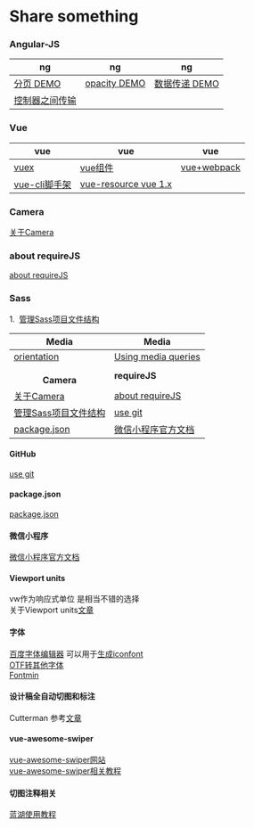 # Share something

### Angular-JS

|  ng  |   ng   |  ng   |
| ---------- | -----------  | ----------- |
| [分页 DEMO](https://c-rachel.github.io/Share/%E5%88%86%E9%A1%B5.html) | [opacity DEMO](https://c-rachel.github.io/Share/opacity%20(filter%20IE).html) | [数据传递 DEMO](https://c-rachel.github.io/Share/%E5%B9%B3%E8%A1%8C%E6%A8%A1%E5%9D%97%E6%95%B0%E6%8D%AE%E4%BC%A0%E9%80%92.html) | [vw单位转换 DEMO](https://c-rachel.github.io/Share/vw.html) |
|  [控制器之间传输](https://github.com/C-Rachel/Share/issues/1)  |       |      |


### Vue

|  vue  |   vue   |  vue   |
| ---------- | -----------  | ----------- |
| [vuex](https://github.com/C-Rachel/Share/issues/2) | [vue组件](https://github.com/C-Rachel/Share/issues/3) | [vue+webpack](https://github.com/C-Rachel/Share/issues/4) | [vue关于ajax](https://github.com/C-Rachel/Share/issues/5) |
|  [vue-cli脚手架](https://github.com/C-Rachel/Share/issues/6)  | [vue-resource vue 1.x](https://github.com/C-Rachel/Share/issues/9) |      |


### Camera
<a href="https://github.com/C-Rachel/Share/issues/7">关于Camera</a>

### about requireJS
<a href="https://github.com/C-Rachel/Share/issues/10">about requireJS</a>

### Sass
1.&nbsp;&nbsp;<a href="https://github.com/C-Rachel/Share/issues/11">管理Sass项目文件结构</a>

|  Media  |   Media   |
| ---------- | -----------  |
|  [orientation](https://developer.mozilla.org/en-US/docs/Web/CSS/@media/orientation)  |   [Using media queries](https://developer.mozilla.org/en-US/docs/Web/CSS/Media_Queries/Using_media_queries)   |
|  <p align="center" style="margin-bottom: 0;">**Camera**</p>  |  **requireJS**  |
| <a href="https://github.com/C-Rachel/Share/issues/7">关于Camera</a> | <a href="https://github.com/C-Rachel/Share/issues/10">about requireJS</a> | <a href="https://github.com/C-Rachel/Share/issues/11">管理Sass项目文件结构</a>  |
| <a href="https://github.com/C-Rachel/Share/issues/11">管理Sass项目文件结构</a>  | [use git](https://blog.csdn.net/sinat_20177327/article/details/76062030) |
| [package.json](https://yarnpkg.com/lang/zh-hans/docs/package-json/)  |  [微信小程序官方文档](https://developers.weixin.qq.com/miniprogram/dev/index.html) |

#### GitHub
[use git](https://blog.csdn.net/sinat_20177327/article/details/76062030)

#### package.json
[package.json](https://yarnpkg.com/lang/zh-hans/docs/package-json/)

#### 微信小程序
 [微信小程序官方文档](https://developers.weixin.qq.com/miniprogram/dev/index.html)

#### Viewport units
vw作为响应式单位 是相当不错的选择
<br />
关于Viewport units[文章](https://tutorialzine.com/2015/05/simplify-your-stylesheets-with-the-magical-css-viewport-units)

#### 字体
[百度字体编辑器](http://fontstore.baidu.com/static/editor/index.html) 可以用于[生成iconfont](https://github.com/C-Rachel/Share/issues/13)
<br />
[OTF转其他字体](https://onlinefontconverter.com/)
<br />
[Fontmin](https://github.com/ecomfe/fontmin)

#### 设计稿全自动切图和标注
Cutterman 参考[文章](https://github.com/jawil/blog/issues/11)

#### vue-awesome-swiper
[vue-awesome-swiper网站](https://surmon-china.github.io/vue-awesome-swiper/)
<br />
[vue-awesome-swiper相关教程](https://github.com/surmon-china/vue-awesome-swiper)

#### 切图注释相关
[蓝湖使用教程](http://sos.lanhuapp.com/#/1)
